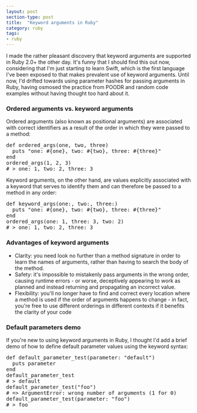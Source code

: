 ```yaml
---
layout: post
section-type: post
title:  "Keyword arguments in Ruby"
category: ruby
tags:
- ruby
---
```

I made the rather pleasant discovery that keyword arguments are supported in Ruby 2.0+ the other day. It's funny that I should find this out now, considering that I'm just starting to learn Swift, which is the first language I've been exposed to that makes prevalent use of keyword arguments. Until now, I'd drifted towards using parameter hashes for passing arguments in Ruby, having osmosed the practice from POODR and random code examples without having thought too hard about it.

### Ordered arguments vs. keyword arguments

Ordered arguments (also known as positional arguments) are associated with correct identifiers as a result of the order in which they were passed to a method:

<pre style="text-align: left">
def ordered_args(one, two, three)
  puts "one: #{one}, two: #{two}, three: #{three}"
end
ordered_args(1, 2, 3)
# > one: 1, two: 2, three: 3
</pre>

Keyword arguments, on the other hand, are values explicitly associated with a keyword that serves to identify them and can therefore be passed to a method in any order:

<pre style="text-align: left">
def keyword_args(one:, two:, three:)
  puts "one: #{one}, two: #{two}, three: #{three}"
end
ordered_args(one: 1, three: 3, two: 2)
# > one: 1, two: 2, three: 3
</pre>

### Advantages of keyword arguments

- Clarity: you need look no further than a method signature in order to learn the names of arguments, rather than having to search the body of the method.
- Safety: it's impossible to mistakenly pass arguments in the wrong order, causing runtime errors - or worse, deceptively appearing to work as planned and instead returning and propagating an incorrect value.
- Flexibility: you'll no longer have to find and correct every location where a method is used if the order of arguments happens to change - in fact, you're free to use different orderings in different contexts if it benefits the clarity of your code

### Default parameters demo

If you're new to using keyword arguments in Ruby, I thought I'd add a brief demo of how to define default parameter values using the keyword syntax:

<pre style="text-align: left">
def default_parameter_test(parameter: "default")
  puts parameter
end
default_parameter_test
# > default
default_parameter_test("foo")
# => ArgumentError: wrong number of arguments (1 for 0)
default_parameter_test(parameter: "foo")
# > foo
</pre>